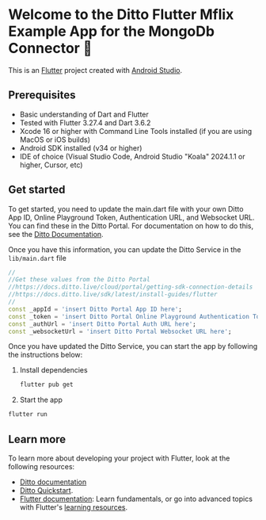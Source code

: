 # Welcome to the Ditto Flutter Mflix Example App for the MongoDb Connector 👋

This is an [Flutter](https://flutter.dev/) project created with [Android Studio](https://docs.flutter.dev/tools/android-studio).

## Prerequisites
- Basic understanding of Dart and Flutter
- Tested with Flutter 3.27.4 and Dart 3.6.2
- Xcode 16 or higher with Command Line Tools installed (if you are using MacOS or iOS builds)
- Android SDK installed (v34 or higher)
- IDE of choice (Visual Studio Code, Android Studio "Koala" 2024.1.1 or higher, Cursor, etc)

## Get started
To get started, you need to update the main.dart file with your own Ditto App ID, Online Playground Token, Authentication URL, and Websocket URL.  You can find these in the Ditto Portal.  For documentation on how to do this, see the [Ditto Documentation](https://docs.ditto.live/cloud/portal/getting-sdk-connection-details).

Once you have this information, you can update the Ditto Service in the `lib/main.dart` file

```dart
//
//Get these values from the Ditto Portal
//https://docs.ditto.live/cloud/portal/getting-sdk-connection-details
//https://docs.ditto.live/sdk/latest/install-guides/flutter
//
const _appId = 'insert Ditto Portal App ID here';
const _token = 'insert Ditto Portal Online Playground Authentication Token here';
const _authUrl = 'insert Ditto Portal Auth URL here';
const _websocketUrl = 'insert Ditto Portal Websocket URL here';
```

Once you have updated the Ditto Service, you can start the app by following the instructions below:

1. Install dependencies

   ```bash
   flutter pub get 
   ```

2. Start the app

```bash
flutter run
```

## Learn more
To learn more about developing your project with Flutter, look at the following resources:

- [Ditto documentation](https://docs.ditto.live/sdk/latest/install-guides/flutter)
- [Ditto Quickstart](https://docs.ditto.live/sdk/latest/quickstarts/flutter).
- [Flutter documentation](https://docs.flutter.dev/): Learn fundamentals, or go into advanced topics with Flutter's [learning resources](https://docs.flutter.dev/reference/learning-resources).
